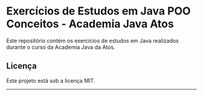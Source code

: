 # Exercícios de Estudos em Java POO Conceitos - Academia Java Atos

Este repositório contém os exercícios de estudos em Java realizados durante o curso da Academia Java da Atos.

## Licença

Este projeto está sob a licença MIT.

---
